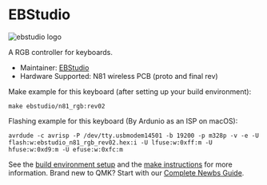 # EBStudio

![ebstudio logo](https://portrait.gitee.com/uploads/avatars/user/3363/10089555_ebstudio_1637910625.png!avatar100)

A RGB controller for keyboards.

* Maintainer: [EBStudio](https://gitee.com/ebstudio)
* Hardware Supported: N81 wireless PCB (proto and final rev)

Make example for this keyboard (after setting up your build environment):
```
make ebstudio/n81_rgb:rev02
```

Flashing example for this keyboard (By Ardunio as an ISP on macOS):
```
avrdude -c avrisp -P /dev/tty.usbmodem14501 -b 19200 -p m328p -v -e -U flash:w:ebstudio_n81_rgb_rev02.hex:i -U lfuse:w:0xff:m -U hfuse:w:0xd9:m -U efuse:w:0xfc:m
```

See the [build environment setup](https://docs.qmk.fm/#/getting_started_build_tools) and the [make instructions](https://docs.qmk.fm/#/getting_started_make_guide) for more information. Brand new to QMK? Start with our [Complete Newbs Guide](https://docs.qmk.fm/#/newbs).
